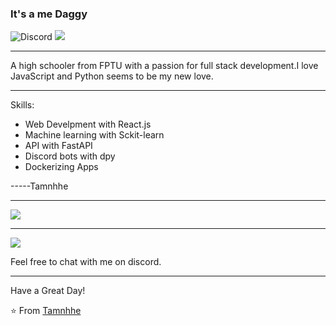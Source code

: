 
### It's a me Daggy

![Discord](https://img.shields.io/discord/491175207122370581?color=black&label=Discord&logo=discord) ![](https://img.shields.io/endpoint?url=https://dev.discordprofiles.me/api/badge/vscode/491174779278065689) 

----

A high schooler from FPTU with a passion for full stack development.I love JavaScript and Python seems to be my new love. 

-----

Skills:

- Web Develpment with React.js
- Machine learning with Sckit-learn
- API with FastAPI
- Discord bots with dpy
- Dockerizing Apps

-----Tamnhhe
<a href="https://github.com/Tamnhhe">
</a>


***

<a href="https://github.com/Tamnhhe">
  <img src="https://github-readme-stats.vercel.app/api?username=Tamnhhe&show_icons=true&hide_border=true" />
</a>

---

<a href="https://github.com/Tamnhhe">
  <img src="https://github-readme-stats.vercel.app/api/top-langs/?username=Tamnhhe&layout=compact" />
</a>


Feel free to chat with me on discord.

-----


Have a Great Day!

⭐️ From [Tamnhhe](https://github.com/Tamnhhe)
